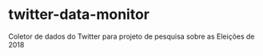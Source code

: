 # twitter-data-monitor
Coletor de dados do Twitter para projeto de pesquisa sobre as Eleições de 2018
